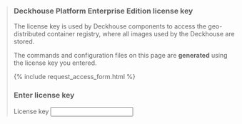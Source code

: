 <blockquote>
<h3 class="text text_h3" style="margin-top: 0;">
  Deckhouse Platform Enterprise Edition license key
</h3>
<div style="width: 500px;">
<p class="text">The license key is used by Deckhouse components to access the geo-distributed container registry, where all images used by the Deckhouse are stored.</p>

<p class="text">The commands and configuration files on this page are <strong>generated</strong> using the license key you entered.</p>
</div>

<div style="width: 500px;">
{% include request_access_form.html %}
</div>

<h3 class="text text_h3">
  Enter license key
</h3>

<div class="form" style="width: 500px;">
  <div class="form__row">
    <label class="label">
      License key
    </label>
    <input class="textfield"
      type="text" license-token name="license-token"
      autocomplete="off" />
  </div>
</div>
</blockquote>

<script>
$(document).ready(function() {

    tokenInputElement = $('[license-token]');
    if ($.cookie("demotoken") || $.cookie("license-token")) {
        let token = $.cookie("license-token") ? $.cookie("license-token") : $.cookie("demotoken");
        tokenInputElement.val(token);
    }

    tokenInputElement.change(function () {
        update_license_parameters($(this).val());
    });
})
</script>
